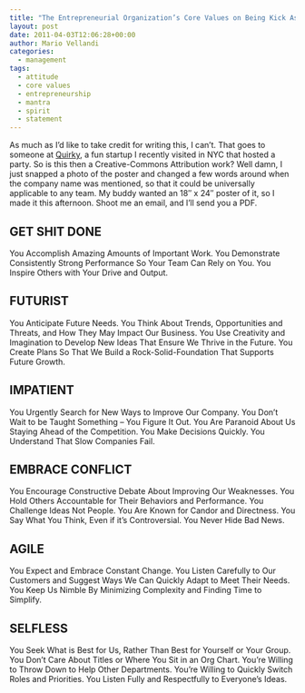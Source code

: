 ```yaml
---
title: "The Entrepreneurial Organization’s Core Values on Being Kick Ass"
layout: post
date: 2011-04-03T12:06:28+00:00
author: Mario Vellandi
categories:
  - management
tags:
  - attitude
  - core values
  - entrepreneurship
  - mantra
  - spirit
  - statement
---
```

As much as I&#8217;d like to take credit for writing this, I can&#8217;t. That goes to someone at [Quirky](http://www.quirky.com/), a fun startup I recently visited in NYC that hosted a party. So is this then a Creative-Commons Attribution work? Well damn, I just snapped a photo of the poster and changed a few words around when the company name was mentioned, so that it could be universally applicable to any team. My buddy wanted an 18&#8243; x 24&#8243; poster of it, so I made it this afternoon. Shoot me an email, and I&#8217;ll send you a PDF.

## GET SHIT DONE

You Accomplish Amazing Amounts of Important Work. You Demonstrate Consistently Strong Performance So Your Team Can Rely on You. You Inspire Others with Your Drive and Output.

## FUTURIST

You Anticipate Future Needs. You Think About Trends, Opportunities and Threats, and How They May Impact Our Business. You Use Creativity and Imagination to Develop New Ideas That Ensure We Thrive in the Future. You Create Plans So That We Build a Rock-Solid-Foundation That Supports Future Growth.

## IMPATIENT

You Urgently Search for New Ways to Improve Our Company. You Don’t Wait to be Taught Something &#8211; You Figure It Out. You Are Paranoid About Us Staying Ahead of the Competition. You Make Decisions Quickly. You Understand That Slow Companies Fail.

## EMBRACE CONFLICT

You Encourage Constructive Debate About Improving Our Weaknesses. You Hold Others Accountable for Their Behaviors and Performance. You Challenge Ideas Not People. You Are Known for Candor and Directness. You Say What You Think, Even if it’s Controversial. You Never Hide Bad News.

## AGILE

You Expect and Embrace Constant Change. You Listen Carefully to Our Customers and Suggest Ways We Can Quickly Adapt to Meet Their Needs. You Keep Us Nimble By Minimizing Complexity and Finding Time to Simplify.

## SELFLESS

You Seek What is Best for Us, Rather Than Best for Yourself or Your Group. You Don’t Care About Titles or Where You Sit in an Org Chart. You’re Willing to Throw Down to Help Other Departments. You’re Willing to Quickly Switch Roles and Priorities. You Listen Fully and Respectfully to Everyone’s Ideas.

